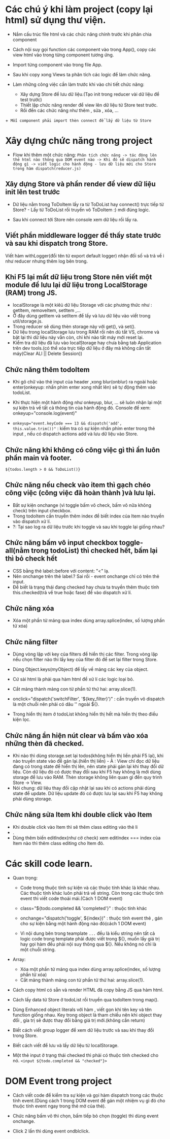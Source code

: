 # Các chú ý khi làm project (copy lại html) sử dụng thư viện.
+ Nắm cấu trúc file html và các chức năng chính trước khi phân chia component 
+ Cách nội suy gọi function các component vào trong App(), copy các view html vào trong từng component tương ứng.
+ Import từng component vào trong file App.

+ Sau khi copy xong Views ta phân tích các logic để  làm chức năng.
+ Làm những công việc cần làm trước khi vào chi tiết chức năng:
    + Xây dựng Store để lưu dữ liệu.(Tạo init trong reducer vài dữ liệu để test trước)
    + Thiết lập chức năng render để view lên dữ liệu từ Store test trước.
    + Rồi đến các chức năng như thêm , sửa , xóa, ...

+` Mỗi component phải import thèn connect để lấy dữ liệu từ Store`

# Xây dựng chức năng trong project
+ Flow khi thêm một chức năng:
`Phân tích chức năng -> tác động lên thẻ html nào thông qua DOM event nào -> Khi đó sẽ dispatch hành động gì -> viết logic cho hành động - lưu dữ liệu mới cho Store trong hàm dispatch(reducer.js)`

## Xây dựng Store và phần render để view dữ liệu init lên test trước
+ Dữ liệu nằm trong ToDoItem lấy ra từ ToDoList  hay connect() trực tiếp từ Store? - Lấy từ ToDoList rồi truyền vô ToDoItem :) mới đúng logic.

+ Sau khi connect tới Store nên console xem dữ liệu rồi lấy ra.

## Viết phần middleware logger để thấy state trước và sau khi dispatch trong Store.
 Viết hàm withLogger(đổi tên từ export default logger) nhận đối số  và trả về i như reducer nhưng thêm log bên trong.

## Khi F5 lại mất dữ liệu trong Store nên viết một module để lưu lại dữ liệu trong LocalStorage (RAM) trong JS.
+ localStorage là một kiêủ dữ liệu Storage với các phương thức như : getItem, removeItem, setItem ,...
+ Ở đây dùng getItem và setItem để  lấy và lưu dữ liệu vào viết trong util/storage.js.
+ Trong reducer sẽ dùng thèn storage này với get(), và set().
+ Dữ liệu trong localStorage lưu trong RAM rồi nên dù tắt VS, chrome  và bật lại thì dữ liệu này vẫn còn, chỉ khi nào tắt máy mới reset lại.
+ Kiểm tra dữ liệu đã lưu vào localStorage hay chưa bằng tab Application trên dev tools.(có thể xóa trực tiếp dữ liệu ở đây mà không cần tắt máy(Clear ALl || Delete Session))


## Chức năng thêm todoItem 
+ Khi gõ chữ vào thẻ input của  header ,xong blur(onblur) ra ngoài hoặc enter(onkeyup: nhấn phím enter xong nhất lên) sẽ tự động thêm vào todoList.

+ Khi thực hiện một hành động như onkeyup, blur, ... sẽ luôn nhận lại một sự kiện trả về tất cả thông tin của hành động đó. Console để xem:  onkeyup="console.log(event)"

+ `onkeyup="event.keyCode === 13 && dispatch('add', this.value.trim())"` : kiểm tra có sự kiện nhấn phím enter trong thẻ input , nếu có dispatch actions add và lưu dữ liệu vào Store.

## Chức năng khi không có công việc gì thì ẩn luôn phần main và footer.
`${todos.length > 0 && ToDoList()}`


## Chức năng nếu check vào item thì gạch chéo công việc (công việc đã hoàn thành )và lưu lại.

+ Bắt sự kiện onchange (vì toggle bấm vô check, bấm vô nữa không check) trên input checkbox.
+ Trong todoItem cần truyền thêm index để biết index của Item nào truyền vào dispatch xử lí.
+ ?: Tại sao log ra dữ liệu trước khi toggle và sau khi toggle lại giống nhau?


## Chức năng bấm vô input checkbox toggle-all(nằm trong todoList) thì checked hết, bấm lại thì bỏ check hết
+ CSS bằng thẻ label::before với content: "<" lạ.
+ Nên onchange trên thẻ label.? Sai rồi - event onchange chỉ có trên thẻ input.
+ Để biết là trạng thái đang checked hay chưa ta truyền thêm thuộc tính this.checked(trả về true hoặc fase) để vào dispatch xử lí.

## Chức năng xóa
+ Xóa một phần tử mảng qua index dùng array.splice(index, số lượng phần tử xóa)

## Chức năng filter 
+ Dùng vòng lặp với key của filters để hiển thị các filter. Trong vòng lặp nếu chọn filter nào thì lấy key của filter đó để set lại filter trong Store.

+ Dùng Object.keys(myObject) để lấy về mảng các key của object.
+ Cứ sài html là phải qua hàm html để xử lí các logic loại bỏ.
+ Cắt mảng thành mảng con từ phần tử thứ hai: array.slice(1).
+ onclick="dispatch('switchFilter', '${key_filter}')" : cần truyền vô dispatch là một chuỗi nên phải có dâu '' ngoài ${}.
+ Trong hiển thị item ở todoList không hiển thị hết mà hiển thị theo điều kiện lọc.

## Chức năng ẩn hiện nút clear và bấm vào xóa những thèn đã checked.
+ Khi nào thì dùng storage.set lại todos(không hiển thị liền phải F5 lại), khi nào truyền state vào để gán lại.(hiển thị liền) - À : View chỉ đọc dữ liệu đang có trong state để hiển thị lên, nên state phải gán lại khi thay đổi dữ liệu. Còn dữ liệu đó có được thay đổi sau khi F5 hay không là mới dùng storage để lưu vào RAM. Thèn storage không liên quan gì đến quy trình Store -> View.
+ Nói chung: dữ liệu thay đổi cập nhật lại sau khi có actions phải dùng state để update. Dữ liệu update đó có được lưu lại sau khi F5 hay không phải dùng storage.

## Chức năng sửa Item khi double click vào Item
+ Khi double click vào Item thì sẽ thêm class editing vào thẻ li <li class="${todo.completed && 'completed'} editing">.
+ Dùng thêm biến editIndex(như cờ check) xem editIndex === index của Item nào thì thêm class editing cho Item đó.



# Các skill code learn. 
+ Quan trọng:
    + Code trong thuộc tính sự kiện và các thuộc tính khác là khác nhau. Các thuộc tính khác luôn phải trả về string. Còn trong các thuộc tính event thì viết code thoải mái.(Cách 1 DOM event)
    + class="${todo.completed && 'completed'}" : thuộc tính  khác
    + onchange="dispatch('toggle', ${index})" : thuộc tính event thẻ , gán cho sự kiện bằng một hành động nào đó(cách 1 DOM event)

    + Vì nội dung bên trong teamplate `...` đều là kiểu string nên tất cả logic code trong template phải được viết trong ${}, muốn lấy giá trị hay gọi hàm đều phải nội suy thông qua ${}. Nếu không nó chỉ là một chuỗi string.

+ Array:
    + Xóa một phần tử mảng qua index dùng array.splice(index, số lượng phần tử xóa)
    + Cắt mảng thành mảng con từ phần tử thứ hai: array.slice(1).

+ Cách copy html có sẵn và render HTML đã copy bằng JS qua hàm html.

+ Cách lấy data từ Store ở todoList rồi truyền qua todoItem trong map().

+ Dùng Enhanced object literals với hàm , viết gọn khi tên key và tên function giống nhau. Key trong object là tham chiếu nên khi object thay đổi , gía trị sẽ được thay đổi bằng giá trị mới.(không cần return)

+ Biết cách viết group logger để xem dữ liệu trước và sau khi thay đổi trong Store.

+ Biết cách viết để lưu và lấy dữ liệu từ localStorage.

+ Một thẻ input ở trạng thái checked thì phải có thuộc tính checked cho nó.
` <input ${todo.completed && "checked"}> `


# DOM Event trong project
+ Cách viết code để  kiểm tra sự kiện và gọi hàm dispatch trong các thuộc tính event.(Dùng cách 1 trong DOM event để gán một nhiệm vụ gì đó cho thuộc tính event ngay trong thẻ mở của thẻ).

+ Chức năng bấm vô thì chọn, bấm tiếp bỏ chọn (toggle) thì dùng event onchange.

+ Click 2 lần thì dùng event ondblclick.

